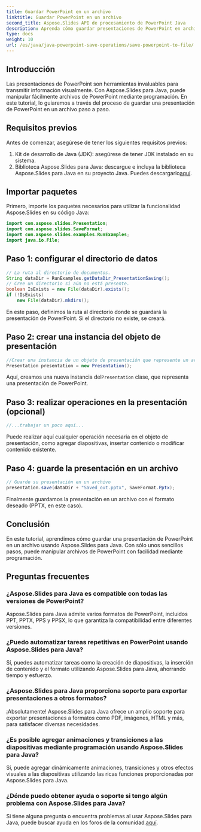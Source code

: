 ```yaml
---
title: Guardar PowerPoint en un archivo
linktitle: Guardar PowerPoint en un archivo
second_title: Aspose.Slides API de procesamiento de PowerPoint Java
description: Aprenda cómo guardar presentaciones de PowerPoint en archivos mediante programación usando Aspose.Slides para Java. Siga nuestra guía para una manipulación eficiente de PowerPoint.
type: docs
weight: 10
url: /es/java/java-powerpoint-save-operations/save-powerpoint-to-file/
---
```

## Introducción
Las presentaciones de PowerPoint son herramientas invaluables para transmitir información visualmente. Con Aspose.Slides para Java, puede manipular fácilmente archivos de PowerPoint mediante programación. En este tutorial, lo guiaremos a través del proceso de guardar una presentación de PowerPoint en un archivo paso a paso.
## Requisitos previos
Antes de comenzar, asegúrese de tener los siguientes requisitos previos:
1. Kit de desarrollo de Java (JDK): asegúrese de tener JDK instalado en su sistema.
2.  Biblioteca Aspose.Slides para Java: descargue e incluya la biblioteca Aspose.Slides para Java en su proyecto Java. Puedes descargarlo[aquí](https://releases.aspose.com/slides/java/).

## Importar paquetes
Primero, importe los paquetes necesarios para utilizar la funcionalidad Aspose.Slides en su código Java:
```java
import com.aspose.slides.Presentation;
import com.aspose.slides.SaveFormat;
import com.aspose.slides.examples.RunExamples;
import java.io.File;
```
## Paso 1: configurar el directorio de datos
```java
// La ruta al directorio de documentos.
String dataDir = RunExamples.getDataDir_PresentationSaving();
// Cree un directorio si aún no está presente.
boolean IsExists = new File(dataDir).exists();
if (!IsExists)
    new File(dataDir).mkdirs();
```
En este paso, definimos la ruta al directorio donde se guardará la presentación de PowerPoint. Si el directorio no existe, se creará.
## Paso 2: crear una instancia del objeto de presentación
```java
//Crear una instancia de un objeto de presentación que represente un archivo PPT
Presentation presentation = new Presentation();
```
 Aquí, creamos una nueva instancia del`Presentation` clase, que representa una presentación de PowerPoint.
## Paso 3: realizar operaciones en la presentación (opcional)
```java
//...trabajar un poco aquí...
```
Puede realizar aquí cualquier operación necesaria en el objeto de presentación, como agregar diapositivas, insertar contenido o modificar contenido existente.
## Paso 4: guarde la presentación en un archivo
```java
// Guarde su presentación en un archivo
presentation.save(dataDir + "Saved_out.pptx", SaveFormat.Pptx);
```
Finalmente guardamos la presentación en un archivo con el formato deseado (PPTX, en este caso).

## Conclusión
En este tutorial, aprendimos cómo guardar una presentación de PowerPoint en un archivo usando Aspose.Slides para Java. Con sólo unos sencillos pasos, puede manipular archivos de PowerPoint con facilidad mediante programación.

## Preguntas frecuentes
### ¿Aspose.Slides para Java es compatible con todas las versiones de PowerPoint?
Aspose.Slides para Java admite varios formatos de PowerPoint, incluidos PPT, PPTX, PPS y PPSX, lo que garantiza la compatibilidad entre diferentes versiones.
### ¿Puedo automatizar tareas repetitivas en PowerPoint usando Aspose.Slides para Java?
Sí, puedes automatizar tareas como la creación de diapositivas, la inserción de contenido y el formato utilizando Aspose.Slides para Java, ahorrando tiempo y esfuerzo.
### ¿Aspose.Slides para Java proporciona soporte para exportar presentaciones a otros formatos?
¡Absolutamente! Aspose.Slides para Java ofrece un amplio soporte para exportar presentaciones a formatos como PDF, imágenes, HTML y más, para satisfacer diversas necesidades.
### ¿Es posible agregar animaciones y transiciones a las diapositivas mediante programación usando Aspose.Slides para Java?
Sí, puede agregar dinámicamente animaciones, transiciones y otros efectos visuales a las diapositivas utilizando las ricas funciones proporcionadas por Aspose.Slides para Java.
### ¿Dónde puedo obtener ayuda o soporte si tengo algún problema con Aspose.Slides para Java?
 Si tiene alguna pregunta o encuentra problemas al usar Aspose.Slides para Java, puede buscar ayuda en los foros de la comunidad.[aquí](https://forum.aspose.com/c/slides/11).